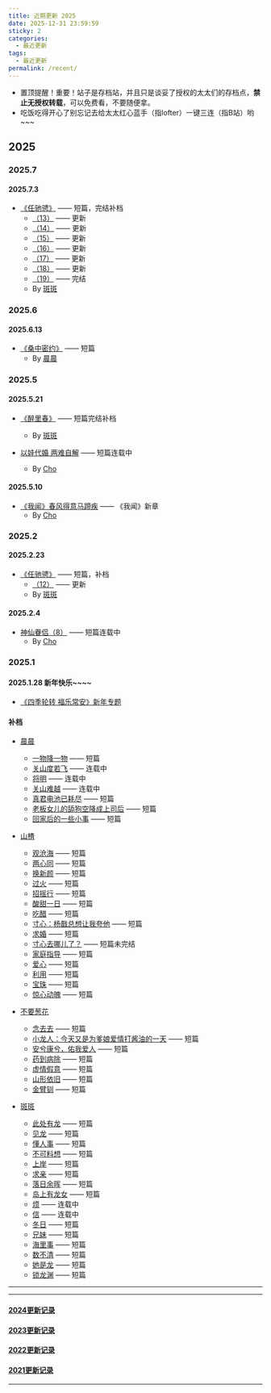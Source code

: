 ```yaml
---
title: 近期更新 2025
date: 2025-12-31 23:59:59
sticky: 2
categories: 
  - 最近更新
tags: 
  - 最近更新
permalink: /recent/
---
```


- 置顶提醒！重要！站子是存档站，并且只是谈妥了授权的太太们的存档点，**禁止无授权转载**，可以免费看，不要随便拿。
- 吃饭吃得开心了别忘记去给太太红心蓝手（指lofter）一键三连（指B站）哟~~~

## 2025

### 2025.7

#### 2025.7.3

- <a href="/pages/011b9d/">《任驰骋》</a> —— 短篇，完结补档
  - <a href="/pages/011b9d/#_13">（13）</a> —— 更新
  - <a href="/pages/011b9d/#_14">（14）</a> —— 更新
  - <a href="/pages/011b9d/#_15">（15）</a> —— 更新
  - <a href="/pages/011b9d/#_16">（16）</a> —— 更新
  - <a href="/pages/011b9d/#_17">（17）</a> —— 更新
  - <a href="/pages/011b9d/#_18">（18）</a> —— 更新
  - <a href="/pages/011b9d/#_19">（19）</a> —— 完结
  - By [斑斑](/categories/?category=斑斑)

### 2025.6

#### 2025.6.13

- <a href="/pages/151acc/">《桑中密约》</a> —— 短篇
  - By [晨晨](/categories/?category=晨晨)

### 2025.5

#### 2025.5.21

- <a href="/pages/4144d0/">《醉里春》</a> —— 短篇完结补档
  - By [斑斑](/categories/?category=斑斑)

- <a href="https://chobitv.lofter.com/post/73eea33e_2be944ad3">以娃代婚 两难自解</a> —— 短篇连载中
  - By [Cho](/categories/?category=Cho)

#### 2025.5.10

- <a href="/pages/d8b76f/">《我闻》春风得意马蹄疾</a> —— 《我闻》新章
  - By [Cho](/categories/?category=Cho)

### 2025.2

#### 2025.2.23

- <a href="/pages/011b9d/">《任驰骋》</a> —— 短篇，补档
  - <a href="/pages/011b9d/#_12">（12）</a> —— 更新
  - By [斑斑](/categories/?category=斑斑)

#### 2025.2.4

- <a href="/pages/495f6d/#_8">神仙眷侣（8）</a> —— 短篇连载中
  - By [Cho](/categories/?category=Cho)

### 2025.1

#### 2025.1.28 新年快乐~~~~

- <a href="/2025/nian/">《四季轮转 福乐常安》新年专题</a>

#### 补档

- [晨晨](/categories/?category=晨晨)
  - <a href="/pages/4dff23/">一物降一物</a> —— 短篇
  - <a href="/pages/6d03df/">关山度若飞</a> —— 连载中
  - <a href="/pages/dba3a0/">将明</a> —— 连载中
  - <a href="/pages/751f20/">关山难越</a> —— 连载中
  - <a href="/pages/91e78d/">真君电池已耗尽</a> —— 短篇
  - <a href="/pages/8eaf0a/">老板女儿的舔狗空降成上司后</a> —— 短篇
  - <a href="/pages/817bdc/">回家后的一些小事</a> —— 短篇

- [山楂](/categories/?category=山楂)
  - <a href="/pages/03622a/">观沧海</a> —— 短篇
  - <a href="/pages/02a787/">两心同</a> —— 短篇
  - <a href="/pages/ac0801/">换新颜</a> —— 短篇
  - <a href="/pages/5ab9ec/">过火</a> —— 短篇
  - <a href="/pages/75616a/">招摇行</a> —— 短篇
  - <a href="/pages/81f335/">酸甜一日</a> —— 短篇
  - <a href="/pages/df6fc9/">吃醋</a> —— 短篇
  - <a href="/pages/677f03/">寸心：杨戬总想让我夸他</a> —— 短篇
  - <a href="/pages/395268/">求婚</a> —— 短篇
  - <a href="/pages/2fff3b/">寸心去哪儿了？</a> —— 短篇未完结
  - <a href="/pages/2cb4aa/">家庭指导</a> —— 短篇
  - <a href="/pages/58a402/">爱心</a> —— 短篇
  - <a href="/pages/faf3a9/">利用</a> —— 短篇
  - <a href="/pages/8e171e/">宝珠</a> —— 短篇
  - <a href="/pages/2de55d/">惊心动魄</a> —— 短篇

- [不要葱花](/categories/?category=不要葱花)
  - <a href="/pages/dd59c0/">念去去</a> —— 短篇
  - <a href="/pages/3b0c5e/">小龙人：今天又是为爹娘爱情打酱油的一天</a> —— 短篇
  - <a href="/pages/db989f/">安兮康兮，佑我爱人</a> —— 短篇
  - <a href="/pages/81ab19/">药到病除</a> —— 短篇
  - <a href="/pages/9493ac/">虚情假意</a> —— 短篇
  - <a href="/pages/c09d4c/">山形依旧</a> —— 短篇
  - <a href="/pages/da6033/">金臂钏</a> —— 短篇

- [斑斑](/categories/?category=斑斑)
  - <a href="/pages/e129a5/">此处有龙</a> —— 短篇
  - <a href="/pages/ac259f/">见龙</a> —— 短篇
  - <a href="/pages/e10ed1/">懂人事</a> —— 短篇
  - <a href="/pages/803bbe/">不可料想</a> —— 短篇
  - <a href="/pages/95934b/">上岸</a> —— 短篇
  - <a href="/pages/a223bf/">求亲</a> —— 短篇
  - <a href="/pages/f9eb7f/">落日余晖</a> —— 短篇
  - <a href="/pages/624b4e/">岛上有龙女</a> —— 短篇
  - <a href="/pages/36fc32/">烦</a> —— 连载中
  - <a href="/pages/c77c64/">信</a> —— 连载中
  - <a href="/pages/6b5ad6/">冬日</a> —— 短篇
  - <a href="/pages/85ae60/">兄妹</a> —— 短篇
  - <a href="/pages/525850/">海里事</a> —— 短篇
  - <a href="/pages/311249/">数不清</a> —— 短篇
  - <a href="/pages/25cd7b/">她是龙</a> —— 短篇
  - <a href="/pages/65dffc/">锁龙渊</a> —— 短篇

---
<!-- more -->
---

#### [2024更新记录](/recent/2024/)

#### [2023更新记录](/recent/2023/)

#### [2022更新记录](/recent/2022/)

#### [2021更新记录](/recent/2021/)

---

